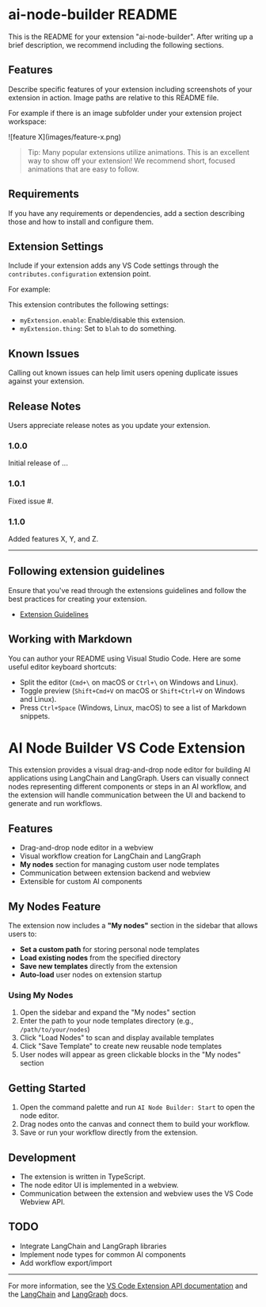 # ai-node-builder README

This is the README for your extension "ai-node-builder". After writing up a brief description, we recommend including the following sections.

## Features

Describe specific features of your extension including screenshots of your extension in action. Image paths are relative to this README file.

For example if there is an image subfolder under your extension project workspace:

\!\[feature X\]\(images/feature-x.png\)

> Tip: Many popular extensions utilize animations. This is an excellent way to show off your extension! We recommend short, focused animations that are easy to follow.

## Requirements

If you have any requirements or dependencies, add a section describing those and how to install and configure them.

## Extension Settings

Include if your extension adds any VS Code settings through the `contributes.configuration` extension point.

For example:

This extension contributes the following settings:

* `myExtension.enable`: Enable/disable this extension.
* `myExtension.thing`: Set to `blah` to do something.

## Known Issues

Calling out known issues can help limit users opening duplicate issues against your extension.

## Release Notes

Users appreciate release notes as you update your extension.

### 1.0.0

Initial release of ...

### 1.0.1

Fixed issue #.

### 1.1.0

Added features X, Y, and Z.

---

## Following extension guidelines

Ensure that you've read through the extensions guidelines and follow the best practices for creating your extension.

* [Extension Guidelines](https://code.visualstudio.com/api/references/extension-guidelines)

## Working with Markdown

You can author your README using Visual Studio Code. Here are some useful editor keyboard shortcuts:

* Split the editor (`Cmd+\` on macOS or `Ctrl+\` on Windows and Linux).
* Toggle preview (`Shift+Cmd+V` on macOS or `Shift+Ctrl+V` on Windows and Linux).
* Press `Ctrl+Space` (Windows, Linux, macOS) to see a list of Markdown snippets.

# AI Node Builder VS Code Extension

This extension provides a visual drag-and-drop node editor for building AI applications using LangChain and LangGraph. Users can visually connect nodes representing different components or steps in an AI workflow, and the extension will handle communication between the UI and backend to generate and run workflows.

## Features
- Drag-and-drop node editor in a webview
- Visual workflow creation for LangChain and LangGraph
- **My nodes** section for managing custom user node templates
- Communication between extension backend and webview
- Extensible for custom AI components

## My Nodes Feature
The extension now includes a **"My nodes"** section in the sidebar that allows users to:

- **Set a custom path** for storing personal node templates
- **Load existing nodes** from the specified directory
- **Save new templates** directly from the extension
- **Auto-load** user nodes on extension startup

### Using My Nodes
1. Open the sidebar and expand the "My nodes" section
2. Enter the path to your node templates directory (e.g., `/path/to/your/nodes`)
3. Click "Load Nodes" to scan and display available templates
4. Click "Save Template" to create new reusable node templates
5. User nodes will appear as green clickable blocks in the "My nodes" section

## Getting Started
1. Open the command palette and run `AI Node Builder: Start` to open the node editor.
2. Drag nodes onto the canvas and connect them to build your workflow.
3. Save or run your workflow directly from the extension.

## Development
- The extension is written in TypeScript.
- The node editor UI is implemented in a webview.
- Communication between the extension and webview uses the VS Code Webview API.

## TODO
- Integrate LangChain and LangGraph libraries
- Implement node types for common AI components
- Add workflow export/import

---

For more information, see the [VS Code Extension API documentation](https://code.visualstudio.com/api) and the [LangChain](https://js.langchain.com/) and [LangGraph](https://js.langchain.com/docs/langgraph/) docs.
